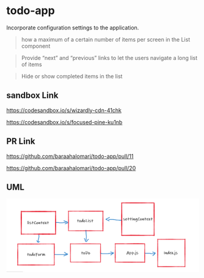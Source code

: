 # todo-app

Incorporate configuration settings to the application.

> how a maximum of a certain number of items per screen in the List component

> Provide “next” and “previous” links to let the users navigate a long list of items

> Hide or show completed items in the list


## sandbox Link

https://codesandbox.io/s/wizardly-cdn-41chk

https://codesandbox.io/s/focused-pine-ku1nb




## PR Link

https://github.com/baraahalomari/todo-app/pull/11

https://github.com/baraahalomari/todo-app/pull/20



## UML

![uml](./331.png)